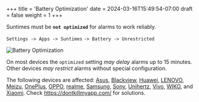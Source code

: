 +++
title = 'Battery Optimization'
date = 2024-03-16T15:49:54-07:00
draft = false
weight = 1
+++

Suntimes must be **`not optimized`** for alarms to work reliably.<br/>

`Settings -> Apps -> Suntimes` `-> Battery -> Unrestricted`

![Battery Optimization](../images/battery_unrestricted.png?width=250px "Battery Optimization")

On most devices the `optimized` setting _may delay_ alarms up to 15 minutes. Other devices _may restrict_ alarms without special configuration.

The following devices are affected: [Asus](https://dontkillmyapp.com/asus), [Blackview](https://dontkillmyapp.com/blackview), [Huawei](https://dontkillmyapp.com/huawei), [LENOVO](https://dontkillmyapp.com/lenovo), [Meizu](https://dontkillmyapp.com/meizu), [OnePlus](https://dontkillmyapp.com/oneplus), [OPPO](https://dontkillmyapp.com/oppo), [realme](https://dontkillmyapp.com/realme), [Samsung](https://dontkillmyapp.com/samsung), [Sony](https://dontkillmyapp.com/sony), [Unihertz](https://dontkillmyapp.com/unihertz), [Vivo](https://dontkillmyapp.com/vivo), [WIKO](https://dontkillmyapp.com/wiko), and [Xiaomi](https://dontkillmyapp.com/xiaomi). Check https://dontkillmyapp.com/ for solutions.
